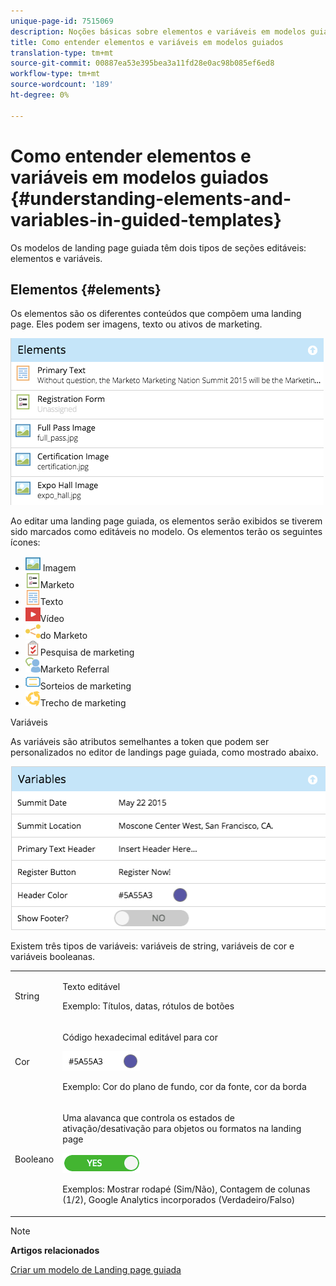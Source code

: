 ```yaml
---
unique-page-id: 7515069
description: Noções básicas sobre elementos e variáveis em modelos guiados - Documentos do Marketing - Documentação do produto
title: Como entender elementos e variáveis em modelos guiados
translation-type: tm+mt
source-git-commit: 00887ea53e395bea3a11fd28e0ac98b085ef6ed8
workflow-type: tm+mt
source-wordcount: '189'
ht-degree: 0%

---
```



# Como entender elementos e variáveis em modelos guiados {#understanding-elements-and-variables-in-guided-templates}

Os modelos de landing page guiada têm dois tipos de seções editáveis: elementos e variáveis.

## Elementos  {#elements}

Os elementos são os diferentes conteúdos que compõem uma landing page. Eles podem ser imagens, texto ou ativos de marketing.

![](assets/image2015-5-20-14-3a57-3a55.png)

Ao editar uma landing page guiada, os elementos serão exibidos se tiverem sido marcados como editáveis no modelo. Os elementos terão os seguintes ícones:

* ![—](assets/image2015-5-20-12-3a30-3a48.png) Imagem
* ![—Formulário](assets/image2015-5-20-12-3a31-3a33.png)Marketo
* ![—](assets/image2015-5-20-12-3a41-3a21.png)Texto
* ![—](assets/image2015-5-20-12-3a42-3a47.png)Vídeo
* ![—Botão Compartilhar](assets/image2015-5-20-12-3a44-3a17.png)do Marketo
* ![—](assets/image2015-5-20-12-3a43-3a21.png)Pesquisa de marketing
* ![—](assets/image2015-5-20-12-3a43-3a2.png)Marketo Referral
* ![—](assets/image2015-5-20-12-3a44-3a40.png)Sorteios de marketing
* ![—](assets/image2015-5-20-12-3a47-3a45.png)Trecho de marketing

Variáveis

As variáveis são atributos semelhantes a token que podem ser personalizados no editor de landings page guiada, como mostrado abaixo.

![](assets/image2015-5-20-15-3a0-3a2.png)

Existem três tipos de variáveis: variáveis de string, variáveis de cor e variáveis booleanas.

<table> 
 <tbody> 
  <tr> 
   <td>String</td> 
   <td><p>Texto editável</p><p>Exemplo: Títulos, datas, rótulos de botões</p></td> 
  </tr> 
  <tr> 
   <td>Cor</td> 
   <td><p>Código hexadecimal editável para cor</p><p><img alt="--" src="assets/image2015-5-20-13-3a14-3a57.png" data-linked-resource-id="7515092" data-linked-resource-type="attachment" data-base-url="https://docs.marketo.com" data-linked-resource-container-id="7515069" title="--"></p><p>Exemplo: Cor do plano de fundo, cor da fonte, cor da borda</p></td> 
  </tr> 
  <tr> 
   <td>Booleano</td> 
   <td><p>Uma alavanca que controla os estados de ativação/desativação para objetos ou formatos na landing page</p><p><img alt="--" src="assets/image2015-5-20-13-3a14-3a25.png" data-linked-resource-id="7515091" data-linked-resource-type="attachment" data-base-url="https://docs.marketo.com" data-linked-resource-container-id="7515069" title="--"></p><p>Exemplos: Mostrar rodapé (Sim/Não), Contagem de colunas (1/2), Google Analytics incorporados (Verdadeiro/Falso)</p></td> 
  </tr> 
 </tbody> 
</table>

>[!NOTE]
>
>**Artigos relacionados**
>
>[Criar um modelo de Landing page guiada](create-a-guided-landing-page-template.md)

